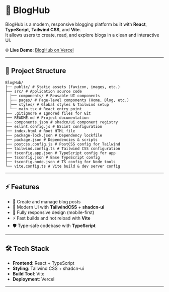 # 📝 BlogHub

BlogHub is a modern, responsive blogging platform built with **React**, **TypeScript**, **Tailwind CSS**, and **Vite**.  
It allows users to create, read, and explore blogs in a clean and interactive UI.

🌐 **Live Demo**: [BlogHub on Vercel](https://robust-bloghub.vercel.app/)

---

## 📂 Project Structure

```
BlogHub/
├── public/ # Static assets (favicon, images, etc.)
├── src/ # Application source code
│ ├── components/ # Reusable UI components
│ ├── pages/ # Page-level components (Home, Blog, etc.)
│ ├── styles/ # Global styles & Tailwind setup
│ └── main.tsx # React entry point
├── .gitignore # Ignored files for Git
├── README.md # Project documentation
├── components.json # shadcn/ui component registry
├── eslint.config.js # ESLint configuration
├── index.html # Root HTML file
├── package-lock.json # Dependency lockfile
├── package.json # Dependencies & scripts
├── postcss.config.js # PostCSS config for Tailwind
├── tailwind.config.ts # Tailwind CSS configuration
├── tsconfig.app.json # TypeScript config for app
├── tsconfig.json # Base TypeScript config
├── tsconfig.node.json # TS config for Node tools
└── vite.config.ts # Vite build & dev server config
```

---

## ⚡ Features

- 📰 Create and manage blog posts  
- 🎨 Modern UI with **TailwindCSS** + **shadcn-ui**  
- 📱 Fully responsive design (mobile-first)  
- ⚡ Fast builds and hot reload with **Vite**  
- 🛡️ Type-safe codebase with **TypeScript**  

---

## 🛠️ Tech Stack

- **Frontend**: React + TypeScript  
- **Styling**: Tailwind CSS + shadcn-ui  
- **Build Tool**: Vite  
- **Deployment**: Vercel  

---

